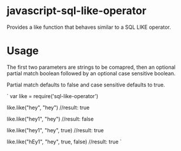 # javascript-sql-like-operator
Provides a like function that behaves similar to a SQL LIKE operator.

# Usage

The first two parameters are strings to be comapred, then an optional partial match
boolean followed by an optional case sensitive boolean.

Partial match defaults to false and case sensitive defaults to true.

`
var like = require('sql-like-operator')

like.like("hey", "hey")
//result: true

like.like("hey1", "hey")
//result: false

like.like("hey1", "hey", true)
//result: true

like.like("hEy1", "hey", true, false)
//result: true
`